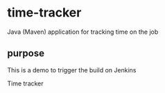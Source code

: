 # time-tracker
Java (Maven) application for tracking time on the job

## purpose

This is a demo to trigger the build on Jenkins

Time tracker
